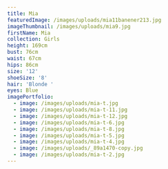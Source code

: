 ```yaml
---
title: Mia
featuredImage: /images/uploads/mia11banener213.jpg
imageThumbnail: /images/uploads/mia9.jpg
firstName: Mia
collection: Girls
height: 169cm
bust: 76cm
waist: 67cm
hips: 86cm
size: '12'
shoeSize: '8'
hair: 'Blonde '
eyes: Blue
imagePortfolio:
  - image: /images/uploads/mia-t.jpg
  - image: /images/uploads/mia-t-11.jpg
  - image: /images/uploads/mia-t-12.jpg
  - image: /images/uploads/mia-t-6.jpg
  - image: /images/uploads/mia-t-8.jpg
  - image: /images/uploads/mia-t-5.jpg
  - image: /images/uploads/mia-t-4.jpg
  - image: /images/uploads/_89a1470-copy.jpg
  - image: /images/uploads/mia-t-2.jpg
---
```


